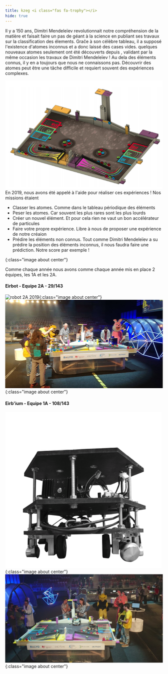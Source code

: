 ```yaml
---
title: kzeg <i class="fas fa-trophy"></i> 
hide: true
---
```


Il y a 150 ans, Dimitri Mendeleïev revolutionnait notre compréhension de la
matière et faisait faire un pas de géant à la science en publiant ses travaux
sur la classification des élements. Graĉe à son célèbre tableau, il a supposé
l'existence d'atomes inconnus et a donc laissé des cases vides. quelques
nouveaux atomes seulement ont été découverts depuis , validant par la même
occasion les travaux de Dimitri Mendeleïev ! Au dela des éléments connus, il y
en a toujours que nous ne connaissons pas. Découvrir des atomes peut être une
tâche difficile et requiert souvent des expériences complexes.

![table2019] En 2019, nous avons été appelé à l'aide pour réaliser ces expériences ! Nos
missions étaient
+ Classer les atomes. Comme dans le tableau périodique des éléments
+ Peser les atomes. Car souvent les plus rares sont les plus lourds
+ Créer un nouvel élément. Et pour cela rien ne vaut un bon accélérateur de
  particules
+ Faire votre propre expérience. Libre à nous de proposer une expérience de
  notre créaion
+ Prédire les éléments non connus. Tout comme Dimitri Mendeleïev a su prédire la
  position des éléments inconnus, il nous faudra faire une prédiction. Notre
  score par exemple ! 

[table2019]:/assets/images/table2019.png
{:class="image about center"}

Comme chaque année nous avons comme chaque année mis en place 2 équipes, les 1A
et les 2A.
 
#### Eirbot - Equipe 2A - 29/143

![robot 2A 2019](/assets/images/2A2018.png){:class="image about center"}
![coupe 2A 2019](/assets/images/coupe2A2019.jpg){:class="image about center"}

#### Eirb'ium - Equipe 1A - 108/143

![robot 1A 2019](/assets/images/1A2018_2.png){:class="image about center"}
![coupe 1A 2019](/assets/images/coupe1A2019.jpg){:class="image about center"}
